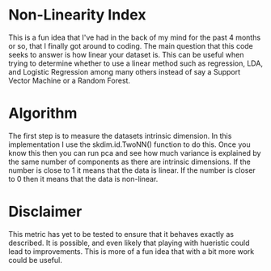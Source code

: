 # Non-Linearity Index
This is a fun idea that I've had in the back of my mind for the past 4 months or so, that I finally got around to coding. The main question that this code seeks to answer is how linear your dataset is. This can be useful when trying to determine whether to use a linear method such as regression, LDA, and Logistic Regression among many others instead of say a Support Vector Machine or a Random Forest.

# Algorithm
The first step is to measure the datasets intrinsic dimension. In this implementation I use the skdim.id.TwoNN() function to do this. Once you know this then you can run pca and see how much variance is explained by the same number of components as there are intrinsic dimensions. If the number is close to 1 it means that the data is linear. If the number is closer to 0 then it means that the data is non-linear.

# Disclaimer
This metric has yet to be tested to ensure that it behaves exactly as described. It is possible, and even likely that playing with hueristic could lead to improvements. This is more of a fun idea that with a bit more work could be useful.
